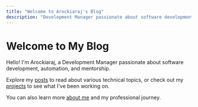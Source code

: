 ```yaml
---
title: "Welcome to Arockiaraj's Blog"
description: "Development Manager passionate about software development, automation, and mentorship"
---
```


# Welcome to My Blog

Hello! I'm Arockiaraj, a Development Manager passionate about software development, automation, and mentorship. 

Explore my [posts](/posts/) to read about various technical topics, or check out my [projects](/projects/) to see what I've been working on.

You can also learn more [about me](/profile/) and my professional journey.